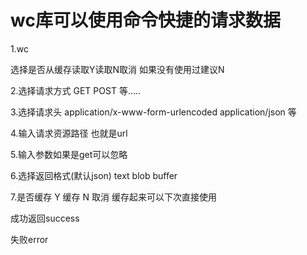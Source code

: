 # wc库可以使用命令快捷的请求数据

1.wc

选择是否从缓存读取Y读取N取消 如果没有使用过建议N

2.选择请求方式 GET POST 等.....

3.选择请求头  application/x-www-form-urlencoded  application/json  等

4.输入请求资源路径 也就是url

5.输入参数如果是get可以忽略

6.选择返回格式(默认json) text blob buffer

7.是否缓存 Y 缓存 N 取消 缓存起来可以下次直接使用

成功返回success  

失败error